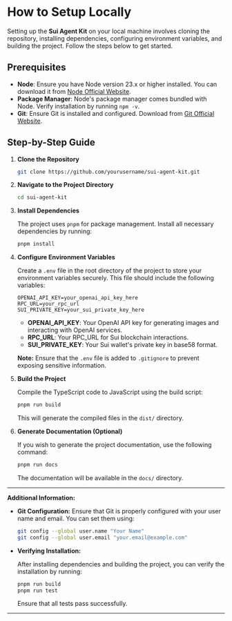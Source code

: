 # How to Setup Locally

Setting up the **Sui Agent Kit** on your local machine involves cloning the repository, installing dependencies, configuring environment variables, and building the project. Follow the steps below to get started.

## Prerequisites

- **Node**: Ensure you have Node version 23.x or higher installed. You can download it from [Node Official Website](https://nodejs.org/).
- **Package Manager**: Node's package manager comes bundled with Node. Verify installation by running `npm -v`.
- **Git**: Ensure Git is installed and configured. Download from [Git Official Website](https://git-scm.com/).

## Step-by-Step Guide

1. **Clone the Repository**

   ```bash
   git clone https://github.com/yourusername/sui-agent-kit.git
   ```

2. **Navigate to the Project Directory**

   ```bash
   cd sui-agent-kit
   ```

3. **Install Dependencies**

   The project uses `pnpm` for package management. Install all necessary dependencies by running:

   ```bash
   pnpm install
   ```

4. **Configure Environment Variables**

   Create a `.env` file in the root directory of the project to store your environment variables securely. This file should include the following variables:

   ```env
   OPENAI_API_KEY=your_openai_api_key_here
   RPC_URL=your_rpc_url
   SUI_PRIVATE_KEY=your_sui_private_key_here
   ```

   - **OPENAI_API_KEY**: Your OpenAI API key for generating images and interacting with OpenAI services.
   - **RPC_URL**: Your RPC_URL for Sui blockchain interactions.
   - **SUI_PRIVATE_KEY**: Your Sui wallet's private key in base58 format.

   **Note:** Ensure that the `.env` file is added to `.gitignore` to prevent exposing sensitive information.

5. **Build the Project**

   Compile the TypeScript code to JavaScript using the build script:

   ```bash
   pnpm run build
   ```

   This will generate the compiled files in the `dist/` directory.

6. **Generate Documentation (Optional)**

   If you wish to generate the project documentation, use the following command:

   ```bash
   pnpm run docs
   ```

   The documentation will be available in the `docs/` directory.

---

**Additional Information:**

- **Git Configuration:** Ensure that Git is properly configured with your user name and email. You can set them using:

  ```bash
  git config --global user.name "Your Name"
  git config --global user.email "your.email@example.com"
  ```

- **Verifying Installation:**

  After installing dependencies and building the project, you can verify the installation by running:

  ```bash
  pnpm run build
  pnpm run test
  ```

  Ensure that all tests pass successfully.

---
